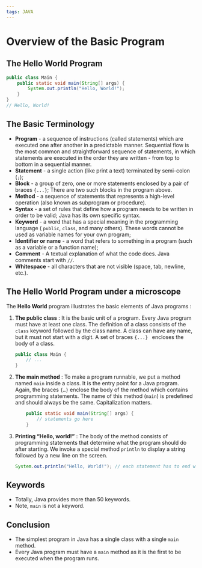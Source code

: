 ```yaml
---
tags: JAVA
---
```

# Overview of the Basic Program
## The Hello World Program
```java
public class Main {
	public static void main(String[] args) {
		System.out.println("Hello, World!");
	}
}
// Hello, World! 
```

## The Basic Terminology
* **Program** - a sequence of instructions (called statements) which are executed one after another in a predictable manner. Sequential flow is the most common and straightforward sequence of statements, in which statements are executed in the order they are written - from top to bottom in a sequential manner.
* **Statement** - a single action (like print a text) terminated by semi-colon (`;`);
* **Block** - a group of zero, one or more statements enclosed by a pair of braces `{...}`; There are two such blocks in the program above.
* **Method** - a sequence of statements that represents a high-level operation (also known as subprogram or procedure).
* **Syntax** - a set of rules that define how a program needs to be written in order to be valid; Java has its own specific syntax.
* **Keyword** - a word that has a special meaning in the programming language ( `public`, `class`, and many others). These words cannot be used as variable names for your own program;
* **Identifier or name** - a word that refers to something in a program (such as a variable or a function name);
* **Comment** -  A textual explanation of what the code does. Java comments start with `//`.
* **Whitespace** - all characters that are not visible (space, tab, newline, etc.).

## The Hello World Program under a microscope
The **Hello World** program illustrates the basic elements of Java programs :

1. **The public class** : It is the basic unit of a program. Every Java program must have at least one class. The definition of a class consists of the `class` keyword followed by the class name. A class can have any name, but it must not start with a digit. A set of braces `{...} ` encloses the body of a class.
    ```java
    public class Main {
    	// ...
    }
    ```		
2.  **The main method** :  To make a program runnable, we put a method named `main` inside a class. It is the entry point for a Java program. Again, the braces `{…}` enclose the body of the method which contains programming statements.
The name of this method (`main`) is predefined and should 
always be the same. Capitalization matters.
    ```java
        public static void main(String[] args) {    
    	    // statements go here
        }
    ```
	
3. **Printing “Hello, world!”** : The body of the method consists of programming statements that determine what the program should do after starting.
		We invoke a special method `println` to display a string
	 	followed by a new line on the screen.
    ```java
    System.out.println("Hello, World!"); // each statement has to end with;
    ```
	

## Keywords
* Totally, Java provides more than 50 keywords.
* Note, `main` is not a keyword.


## Conclusion
* The simplest program in Java has a single class with a single `main` method.
* Every Java program must have a `main` method as it is the first to be executed when the program runs.
